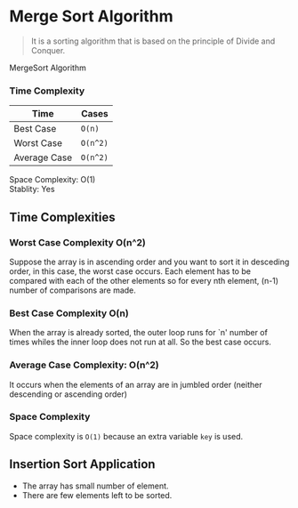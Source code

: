 # Merge Sort Algorithm

> It is a sorting algorithm that is based on the principle of Divide and Conquer.

MergeSort Algorithm


### Time Complexity


|Time                         |Cases                     
|----------------|-----------------------------|
|Best Case| `O(n)`            |
|Worst Case         |`O(n^2)`                    
|Average Case         |`O(n^2)`|


Space Complexity: O(1) <br>
Stablity: Yes

## Time Complexities
### Worst Case Complexity O(n^2)
Suppose the array is in ascending order and you want to sort it in desceding order, in this case, the worst case occurs.
Each element has to be compared with each of the other elements so for every nth element, (n-1) number of comparisons are made.

### Best Case Complexity O(n)
When the array is already sorted, the outer loop runs for `n' number of times whiles the inner loop does not run at all.
So the best case occurs.

### Average Case Complexity: O(n^2)
It occurs when the elements of an array are in jumbled order (neither descending or ascending order)

### Space Complexity
Space complexity is `O(1)` because an extra variable `key` is used.

## Insertion Sort Application
* The array has small number of element.
* There are few elements left to be sorted.
